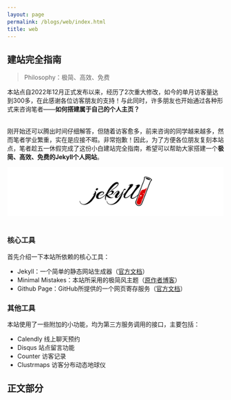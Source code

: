 ```yaml
---
layout: page
permalink: /blogs/web/index.html
title: web
---
```


## 建站完全指南

> Philosophy：极简、高效、免费

本站点自2022年12月正式发布以来，经历了2次重大修改，如今的单月访客量达到300多，在此感谢各位访客朋友的支持！与此同时，许多朋友也开始通过各种形式来咨询笔者——**如何搭建属于自己的个人主页？**

<br>刚开始还可以腾出时间仔细解答，但随着访客愈多，前来咨询的同学越来越多，然而笔者学业繁重，实在是应接不暇。非常抱歉！因此，为了方便各位朋友复刻本站点，笔者趁五一休假完成了这份小白建站完全指南，希望可以帮助大家搭建一个**极简、高效、免费的Jekyll个人网站**。

<center>
<img src="/blogs/web.assets/jekyll-logo.png">
</center>
<br>

### 核心工具

首先介绍一下本站所依赖的核心工具：

- Jekyll：一个简单的静态网站生成器（[官方文档](https://www.jekyll.com.cn/)）
- Minimal Mistakes：本站所采用的极简风主题（[原作者博客](https://mademistakes.com/)）
- Github Page：GitHub所提供的一个网页寄存服务（[官方文档](https://docs.github.com/zh/pages)）

### 其他工具

本站使用了一些附加的小功能，均为第三方服务调用的接口，主要包括：

- Calendly 线上聊天预约
- Disqus 站点留言功能
- Counter 访客记录
- Clustrmaps 访客分布动态地球仪

## 正文部分
